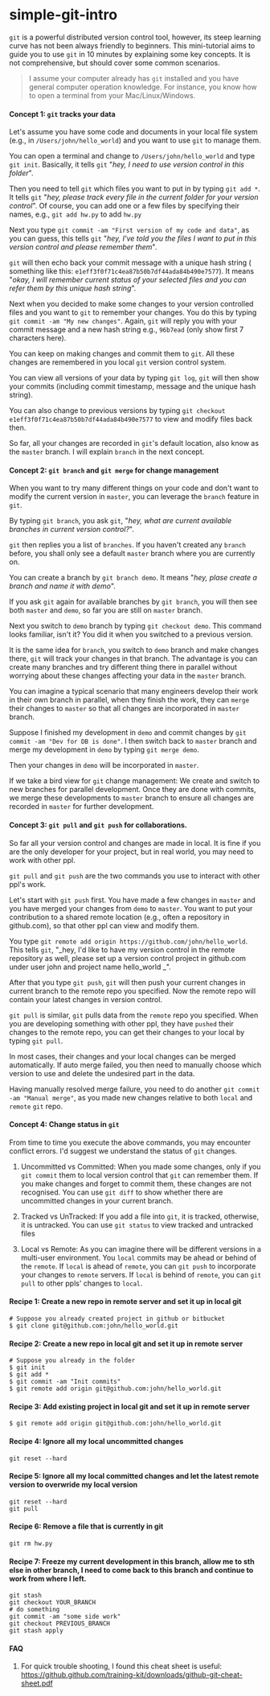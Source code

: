 # simple-git-intro

`git` is a powerful distributed version control tool, however, its steep learning curve has not been always friendly to beginners.
This mini-tutorial aims to guide you to use `git` in 10 minutes by explaining some key concepts. It is not comprehensive, but should cover some common scenarios.

> I assume your computer already has `git` installed and you have general computer operation knowledge. For instance, you know how to open a terminal from your Mac/Linux/Windows.

#### Concept 1: `git` tracks your data
Let's assume you have some code and documents in your local file system (e.g., in `/Users/john/hello_world`) and you want to use `git` to manage them.

You can open a terminal and change to `/Users/john/hello_world` and type
`git init`. Basically, it tells `git` "_hey, I need to use version control in this folder_".

Then you need to tell `git` which files you want to put in by typing `git add *`.
It tells `git` "_hey, please track every file in the current folder for your version control_".
Of course, you can add one or a few files by specifying their names, e.g., `git add hw.py` to add `hw.py`

Next you type `git commit -am "First version of my code and data"`, as you can guess, this tells `git` "_hey, I've told you the files I want to put in this version control and please remember them_".

`git` will then echo back your commit message with a unique hash string (
something like this: `e1eff3f0f71c4ea87b50b7df44ada84b490e7577`).
It means "_okay, I will remember current status of your selected files and you can refer them by this unique hash string_".

Next when you decided to make some changes to your version controlled files and you want to `git` to remember your changes. You do this by typing `git commit -am "My new changes"`.
Again, `git` will reply you with your commit message and a new hash string e.g., `96b7ead` (only show first 7 characters here).

You can keep on making changes and commit them to `git`.
All these changes are remembered in you local `git` version control system.

You can view all versions of your data by typing `git log`, `git` will then show your commits (including commit timestamp, message and the unique hash string).

You can also change to previous versions by typing `git checkout e1eff3f0f71c4ea87b50b7df44ada84b490e7577` to view and modify files back then.

So far, all your changes are recorded in `git`'s default location, also know as the `master` branch. I will explain `branch` in the next concept.

#### Concept 2: `git branch` and `git merge` for change management
When you want to try many different things on your code and don't want to modify the current version in `master`, you can leverage the `branch` feature in `git`.

By typing `git branch`, you ask `git`, "_hey, what are current available branches in current version control?_".

`git` then replies you a list of `branches`. If you haven't created any `branch` before, you shall only see a default `master` branch where you are currently on.

You can create a branch by `git branch demo`. It means "_hey, plase create a branch and name it with demo_".

If you ask `git` again for available branches by `git branch`, you will then see both `master` and `demo`, so far you are still on `master` branch.

Next you switch to `demo` branch by typing `git checkout demo`.
This command looks familiar, isn't it? You did it when you switched to a previous version.

It is the same idea for `branch`, you switch to `demo` branch and make changes there, `git` will track your changes in that branch.
The advantage is you can create many branches and try different thing there in parallel without worrying about these changes affecting your data in the `master` branch.

You can imagine a typical scenario that many engineers develop their work in their own branch in parallel, when they finish the work, they can `merge` their changes to `master` so that all changes are incorporated in `master` branch.

Suppose I finished my development in `demo` and commit changes by `git commit -am "Dev for DB is done"`.
I then switch back to `master` branch and merge my development in `demo` by typing `git merge demo`.

Then your changes in `demo` will be incorporated in `master`.

If we take a bird view for `git` change management: We create and switch to new branches for parallel development. Once they are done with commits, we merge these developments to `master` branch to ensure all changes are recorded in `master` for further development.
 
#### Concept 3: `git pull` and `git push` for collaborations.
So far all your version control and changes are made in local. It is fine if you are the only developer for your project, but in real world, you may need to work with other ppl.

`git pull` and `git push` are the two commands you use to interact with other ppl's work.

Let's start with `git push` first. You have made a few changes in `master` and you have merged your changes from `demo` to `master`. You want to put your contribution to a shared remote location (e.g., often a repository in github.com), so that other ppl can view and modify them.

You type `git remote add origin https://github.com/john/hello_world`. 
This tells `git`, "_hey, I'd like to have my version control in the remote repository as well, please set up a version control project in github.com under user john and project name hello\_world _".

After that you type `git push`, `git` will then push your current changes in current branch to the remote repo you specified.
Now the remote repo will contain your latest changes in version control.

`git pull` is similar, `git` pulls data from the `remote` repo you specified. When you are developing something with other ppl, they have `pushed` their changes to the remote repo, you can get their changes to your local by typing `git pull`.

In most cases, their changes and your local changes can be merged automatically. 
If auto merge failed, you then need to manually choose which version to use and delete the undesired part in the data.

Having manually resolved merge failure, you need to do another `git commit -am "Manual merge"`, as you made new changes relative to both `local` and `remote` `git` repo.


#### Concept 4: Change status in `git`
From time to time you execute the above commands, you may encounter conflict errors.
I'd suggest we understand the status of `git` changes.
1. Uncommitted vs Committed:
When you made some changes, only if you `git commit` them to local version control that `git` can remember them.
If you make changes and forget to commit them, these changes are not recognised.
You can use `git diff` to show whether there are uncommitted changes in your current branch.

1. Tracked vs UnTracked:
If you add a file into `git`, it is tracked, otherwise, it is untracked.
You can use `git status` to view tracked and untracked files

1. Local vs Remote:
As you can imagine there will be different versions in a multi-user environment.
You `local` commits may be ahead or behind of the `remote`.
If `local` is ahead of `remote`, you can `git push` to incorporate your changes to `remote` servers.
If `local` is behind of `remote`, you can `git pull` to other ppls' changes to `local`.

#### Recipe 1: Create a new repo in remote server and set it up in local git
```
# Suppose you already created project in github or bitbucket
$ git clone git@github.com:john/hello_world.git
```
#### Recipe 2: Create a new repo in local git and set it up in remote server
```
# Suppose you already in the folder
$ git init
$ git add *
$ git commit -am "Init commits"
$ git remote add origin git@github.com:john/hello_world.git
```
#### Recipe 3: Add existing project in local git and set it up in remote server
```
$ git remote add origin git@github.com:john/hello_world.git
```
#### Recipe 4: Ignore all my local uncommitted changes
```
git reset --hard
```
#### Recipe 5: Ignore all my local committed changes and let the latest remote version to overwride my local version
```
git reset --hard
git pull

```
#### Recipe 6: Remove a file that is currently in git
```
git rm hw.py
```
#### Recipe 7: Freeze my current development in this branch, allow me to sth else in other branch, I need to come back to this branch and continue to work from where I left.
```
git stash
git checkout YOUR_BRANCH
# do something
git commit -am "some side work"
git checkout PREVIOUS_BRANCH
git stash apply
```

#### FAQ
1. For quick trouble shooting, I found this cheat sheet is useful:
https://github.github.com/training-kit/downloads/github-git-cheat-sheet.pdf


